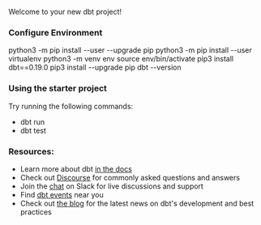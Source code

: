 Welcome to your new dbt project!

### Configure Environment
python3 -m pip install --user --upgrade pip
python3 -m pip install --user virtualenv
python3 -m venv env
source env/bin/activate
pip3 install dbt==0.19.0
pip3 install --upgrade pip
dbt --version

### Using the starter project

Try running the following commands:
- dbt run
- dbt test


### Resources:
- Learn more about dbt [in the docs](https://docs.getdbt.com/docs/introduction)
- Check out [Discourse](https://discourse.getdbt.com/) for commonly asked questions and answers
- Join the [chat](https://community.getdbt.com/) on Slack for live discussions and support
- Find [dbt events](https://events.getdbt.com) near you
- Check out [the blog](https://blog.getdbt.com/) for the latest news on dbt's development and best practices
